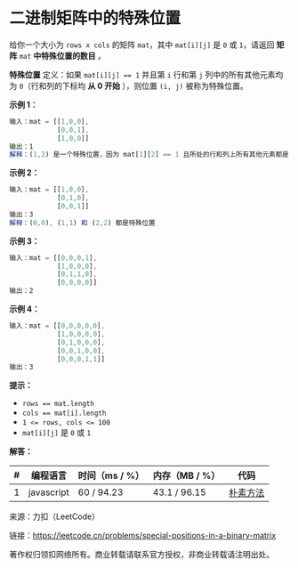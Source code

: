 # 二进制矩阵中的特殊位置

给你一个大小为 `rows x cols` 的矩阵 `mat`，其中 `mat[i][j]` 是 `0` 或 `1`，请返回 **矩阵** `mat` **中特殊位置的数目** 。

**特殊位置** 定义：如果 `mat[i][j] == 1` 并且第 `i` 行和第 `j` 列中的所有其他元素均为 `0`（行和列的下标均 **从 0 开始** ），则位置 `(i, j)` 被称为特殊位置。

**示例 1：**

``` javascript
输入：mat = [[1,0,0],
            [0,0,1],
            [1,0,0]]
输出：1
解释：(1,2) 是一个特殊位置，因为 mat[1][2] == 1 且所处的行和列上所有其他元素都是 0
```

**示例 2：**

``` javascript
输入：mat = [[1,0,0],
            [0,1,0],
            [0,0,1]]
输出：3
解释：(0,0), (1,1) 和 (2,2) 都是特殊位置
```

**示例 3：**

``` javascript
输入：mat = [[0,0,0,1],
            [1,0,0,0],
            [0,1,1,0],
            [0,0,0,0]]
输出：2
```

**示例 4：**

``` javascript
输入：mat = [[0,0,0,0,0],
            [1,0,0,0,0],
            [0,1,0,0,0],
            [0,0,1,0,0],
            [0,0,0,1,1]]
输出：3
```

**提示：**

- `rows == mat.length`
- `cols == mat[i].length`
- `1 <= rows, cols <= 100`
- `mat[i][j]` 是 `0` 或 `1`

**解答：**

**#**|**编程语言**|**时间（ms / %）**|**内存（MB / %）**|**代码**
--|--|--|--|--
1|javascript|60 / 94.23|43.1 / 96.15|[朴素方法](./javascript/ac_v1.js)

来源：力扣（LeetCode）

链接：https://leetcode.cn/problems/special-positions-in-a-binary-matrix

著作权归领扣网络所有。商业转载请联系官方授权，非商业转载请注明出处。
